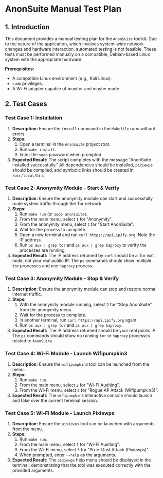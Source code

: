 # AnonSuite Manual Test Plan

## 1. Introduction

This document provides a manual testing plan for the `AnonSuite` toolkit. Due to the nature of the application, which involves system-wide network changes and hardware interaction, automated testing is not feasible. These tests must be performed manually on a compatible, Debian-based Linux system with the appropriate hardware.

**Prerequisites:**
- A compatible Linux environment (e.g., Kali Linux).
- `sudo` privileges.
- A Wi-Fi adapter capable of monitor and master mode.

## 2. Test Cases

### Test Case 1: Installation

1.  **Description:** Ensure the `install` command in the `Makefile` runs without errors.
2.  **Steps:**
    1.  Open a terminal in the `AnonSuite` project root.
    2.  Run `make install`.
    3.  Enter the `sudo` password when prompted.
3.  **Expected Result:** The script completes with the message "AnonSuite installed successfully." All dependencies should be installed, `pixiewps` should be compiled, and symbolic links should be created in `/usr/local/bin`.

### Test Case 2: Anonymity Module - Start & Verify

1.  **Description:** Ensure the anonymity module can start and successfully route system traffic through the Tor network.
2.  **Steps:**
    1.  Run `make run` (or `sudo anonsuite`).
    2.  From the main menu, select `1` for "Anonymity".
    3.  From the anonymity menu, select `1` for "Start AnonSuite".
    4.  Wait for the process to complete.
    5.  Open a new terminal and run `curl https://api.ipify.org`. Note the IP address.
    6.  Run `ps aux | grep tor` and `ps aux | grep haproxy` to verify the processes are running.
3.  **Expected Result:** The IP address returned by `curl` should be a Tor exit node, not your real public IP. The `ps` commands should show multiple `tor` processes and one `haproxy` process.

### Test Case 3: Anonymity Module - Stop & Verify

1.  **Description:** Ensure the anonymity module can stop and restore normal internet traffic.
2.  **Steps:**
    1.  With the anonymity module running, select `2` for "Stop AnonSuite" from the anonymity menu.
    2.  Wait for the process to complete.
    3.  In another terminal, run `curl https://api.ipify.org` again.
    4.  Run `ps aux | grep tor` and `ps aux | grep haproxy`.
3.  **Expected Result:** The IP address returned should be your real public IP. The `ps` commands should show no running `tor` or `haproxy` processes related to `AnonSuite`.

### Test Case 4: Wi-Fi Module - Launch Wifipumpkin3

1.  **Description:** Ensure the `wifipumpkin3` tool can be launched from the menu.
2.  **Steps:**
    1.  Run `make run`.
    2.  From the main menu, select `2` for "Wi-Fi Auditing".
    3.  From the Wi-Fi menu, select `2` for "Rogue AP Attack (Wifipumpkin3)".
3.  **Expected Result:** The `wifipumpkin3` interactive console should launch and take over the current terminal session.

### Test Case 5: Wi-Fi Module - Launch Pixiewps

1.  **Description:** Ensure the `pixiewps` tool can be launched with arguments from the menu.
2.  **Steps:**
    1.  Run `make run`.
    2.  From the main menu, select `2` for "Wi-Fi Auditing".
    3.  From the Wi-Fi menu, select `3` for "Pixie-Dust Attack (Pixiewps)".
    4.  When prompted, enter `--help` as the arguments.
3.  **Expected Result:** The `pixiewps` help menu should be displayed in the terminal, demonstrating that the tool was executed correctly with the provided arguments.
